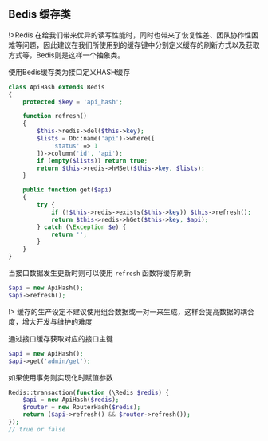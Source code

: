 ## Bedis 缓存类

!>Redis 在给我们带来优异的读写性能时，同时也带来了恢复性差、团队协作性困难等问题，因此建议在我们所使用到的缓存键中分别定义缓存的刷新方式以及获取方式等，Bedis则是这样一个抽象类。

使用Bedis缓存类为接口定义HASH缓存

```php
class ApiHash extends Bedis
{
    protected $key = 'api_hash';

    function refresh()
    {
        $this->redis->del($this->key);
        $lists = Db::name('api')->where([
            'status' => 1
        ])->column('id', 'api');
        if (empty($lists)) return true;
        return $this->redis->hMSet($this->key, $lists);
    }

    public function get($api)
    {
        try {
            if (!$this->redis->exists($this->key)) $this->refresh();
            return $this->redis->hGet($this->key, $api);
        } catch (\Exception $e) {
            return '';
        }
    }
}
```

当接口数据发生更新时则可以使用 `refresh` 函数将缓存刷新

```php
$api = new ApiHash();
$api->refresh();
```

!> 缓存的生产设定不建议使用组合数据或一对一来生成，这样会提高数据的耦合度，增大开发与维护的难度

通过接口缓存获取对应的接口主键

```php
$api = new ApiHash();
$api->get('admin/get');
```

如果使用事务则实现化时赋值参数

```php
Redis::transaction(function (\Redis $redis) {
    $api = new ApiHash($redis);
    $router = new RouterHash($redis);
    return ($api->refresh() && $router->refresh());
});
// true or false
```